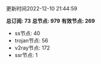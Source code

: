 更新时间2022-12-10 21:44:59

**总订阅: 73**
**总节点: 979**
**有效节点: 269**
- ss节点: 40
- trojan节点: 56
- v2ray节点: 172
- ssr节点: 1
